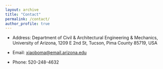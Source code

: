 ```yaml
---
layout: archive
title: "Contact"
permalink: /contact/
author_profile: true
---
```



* Address: Department of Civil & Architectural Engineering & Mechanics, University of Arizona, 1209 E 2nd St, Tucson, Pima County 85719, USA

* Email: xiaoboma@email.arizona.edu

* Phone: 520-248-4632


